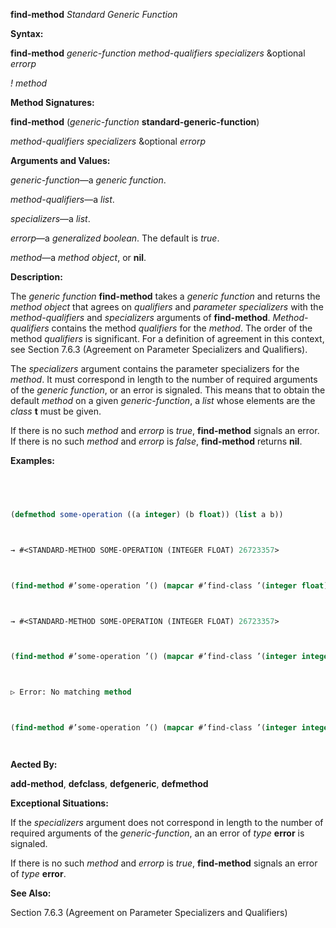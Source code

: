 **find-method** *Standard Generic Function* 



**Syntax:** 



**find-method** *generic-function method-qualifiers specializers* &amp;optional *errorp* 



*! method* 



**Method Signatures:** 



**find-method** (*generic-function* **standard-generic-function**) 



*method-qualifiers specializers* &amp;optional *errorp* 



**Arguments and Values:** 



*generic-function*—a *generic function*. 



*method-qualifiers*—a *list*. 



*specializers*—a *list*. 



*errorp*—a *generalized boolean*. The default is *true*. 



*method*—a *method object*, or **nil**. 



**Description:** 



The *generic function* **find-method** takes a *generic function* and returns the *method object* that agrees on *qualifiers* and *parameter specializers* with the *method-qualifiers* and *specializers* arguments of **find-method**. *Method-qualifiers* contains the method *qualifiers* for the *method*. The order of the method *qualifiers* is significant. For a definition of agreement in this context, see Section 7.6.3 (Agreement on Parameter Specializers and Qualifiers). 



The *specializers* argument contains the parameter specializers for the *method*. It must correspond in length to the number of required arguments of the *generic function*, or an error is signaled. This means that to obtain the default *method* on a given *generic-function*, a *list* whose elements are the *class* **t** must be given. 







 



 



If there is no such *method* and *errorp* is *true*, **find-method** signals an error. If there is no such *method* and *errorp* is *false*, **find-method** returns **nil**. 



**Examples:**
```lisp
 



(defmethod some-operation ((a integer) (b float)) (list a b)) 



→ #<STANDARD-METHOD SOME-OPERATION (INTEGER FLOAT) 26723357> 



(find-method #’some-operation ’() (mapcar #’find-class ’(integer float))) 



→ #<STANDARD-METHOD SOME-OPERATION (INTEGER FLOAT) 26723357> 



(find-method #’some-operation ’() (mapcar #’find-class ’(integer integer))) 



▷ Error: No matching method 



(find-method #’some-operation ’() (mapcar #’find-class ’(integer integer)) nil) → NIL 




```
**Aected By:** 



**add-method**, **defclass**, **defgeneric**, **defmethod** 



**Exceptional Situations:** 



If the *specializers* argument does not correspond in length to the number of required arguments of the *generic-function*, an an error of *type* **error** is signaled. 



If there is no such *method* and *errorp* is *true*, **find-method** signals an error of *type* **error**. 



**See Also:** 



Section 7.6.3 (Agreement on Parameter Specializers and Qualifiers) 



